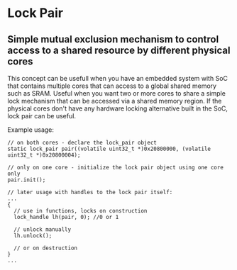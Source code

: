 # Lock Pair
## Simple mutual exclusion mechanism to control access to a shared resource by different physical cores

This concept can be usefull when you have an embedded system with SoC that contains multiple cores that can access to a global shared memory such as SRAM.
Useful when you want two or more cores to share a simple lock mechanism that can be accessed via a shared memory region.
If the physical cores don't have any hardware locking alternative built in the SoC, lock pair can be useful.

Example usage:
```
// on both cores - declare the lock_pair object
static lock_pair pair((volatile uint32_t *)0x20800000, (volatile uint32_t *)0x20800004);

// only on one core - initialize the lock pair object using one core only
pair.init();

// later usage with handles to the lock pair itself:
...
{
  // use in functions, locks on construction
  lock_handle lh(pair, 0); //0 or 1

  // unlock manually
  lh.unlock();

  // or on destruction
}
...
```
